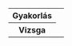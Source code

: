 <!DOCTYPE html>
<html lang="hu">
<head>
    <meta charset="UTF-8">
    <meta name="viewport" content="width=device-width, initial-scale=1.0">
     <link rel="stylesheet" href="style.css">
    <title>Seymen Nurgül</title>
</head>
<body>
    <table>
        <tr>
            <th>Gyakorlás</th>
            <td></td>
        </tr>
        <tr>
            <th>Vizsga</th>
            <td></td>
        </tr>
    </table>
</body>
</html>
